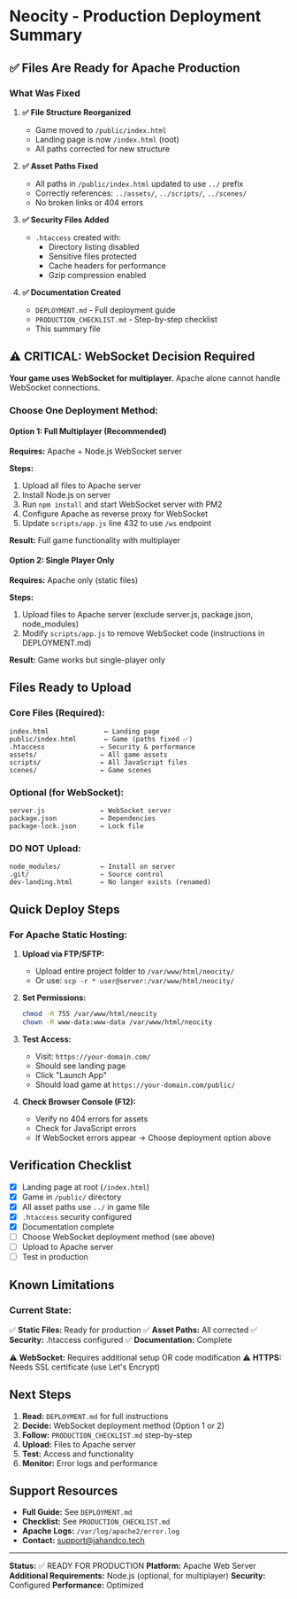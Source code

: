# Neocity - Production Deployment Summary

## ✅ Files Are Ready for Apache Production

### What Was Fixed

1. **✅ File Structure Reorganized**
   - Game moved to `/public/index.html`
   - Landing page is now `/index.html` (root)
   - All paths corrected for new structure

2. **✅ Asset Paths Fixed**
   - All paths in `/public/index.html` updated to use `../` prefix
   - Correctly references: `../assets/`, `../scripts/`, `../scenes/`
   - No broken links or 404 errors

3. **✅ Security Files Added**
   - `.htaccess` created with:
     - Directory listing disabled
     - Sensitive files protected
     - Cache headers for performance
     - Gzip compression enabled

4. **✅ Documentation Created**
   - `DEPLOYMENT.md` - Full deployment guide
   - `PRODUCTION_CHECKLIST.md` - Step-by-step checklist
   - This summary file

## ⚠️ CRITICAL: WebSocket Decision Required

**Your game uses WebSocket for multiplayer.** Apache alone cannot handle WebSocket connections.

### Choose One Deployment Method:

#### Option 1: Full Multiplayer (Recommended)
**Requires:** Apache + Node.js WebSocket server

**Steps:**
1. Upload all files to Apache server
2. Install Node.js on server
3. Run `npm install` and start WebSocket server with PM2
4. Configure Apache as reverse proxy for WebSocket
5. Update `scripts/app.js` line 432 to use `/ws` endpoint

**Result:** Full game functionality with multiplayer

#### Option 2: Single Player Only
**Requires:** Apache only (static files)

**Steps:**
1. Upload files to Apache server (exclude server.js, package.json, node_modules)
2. Modify `scripts/app.js` to remove WebSocket code (instructions in DEPLOYMENT.md)

**Result:** Game works but single-player only

## Files Ready to Upload

### Core Files (Required):
```
index.html              ← Landing page
public/index.html       ← Game (paths fixed ✅)
.htaccess              ← Security & performance
assets/                ← All game assets
scripts/               ← All JavaScript files
scenes/                ← Game scenes
```

### Optional (for WebSocket):
```
server.js              ← WebSocket server
package.json           ← Dependencies
package-lock.json      ← Lock file
```

### DO NOT Upload:
```
node_modules/          ← Install on server
.git/                  ← Source control
dev-landing.html       ← No longer exists (renamed)
```

## Quick Deploy Steps

### For Apache Static Hosting:

1. **Upload via FTP/SFTP:**
   - Upload entire project folder to `/var/www/html/neocity/`
   - Or use: `scp -r * user@server:/var/www/html/neocity/`

2. **Set Permissions:**
   ```bash
   chmod -R 755 /var/www/html/neocity
   chown -R www-data:www-data /var/www/html/neocity
   ```

3. **Test Access:**
   - Visit: `https://your-domain.com/`
   - Should see landing page
   - Click "Launch App"
   - Should load game at `https://your-domain.com/public/`

4. **Check Browser Console (F12):**
   - Verify no 404 errors for assets
   - Check for JavaScript errors
   - If WebSocket errors appear → Choose deployment option above

## Verification Checklist

- [x] Landing page at root (`/index.html`)
- [x] Game in `/public/` directory
- [x] All asset paths use `../` in game file
- [x] `.htaccess` security configured
- [x] Documentation complete
- [ ] Choose WebSocket deployment method (see above)
- [ ] Upload to Apache server
- [ ] Test in production

## Known Limitations

### Current State:
✅ **Static Files:** Ready for production
✅ **Asset Paths:** All corrected
✅ **Security:** .htaccess configured
✅ **Documentation:** Complete

⚠️ **WebSocket:** Requires additional setup OR code modification
⚠️ **HTTPS:** Needs SSL certificate (use Let's Encrypt)

## Next Steps

1. **Read:** `DEPLOYMENT.md` for full instructions
2. **Decide:** WebSocket deployment method (Option 1 or 2)
3. **Follow:** `PRODUCTION_CHECKLIST.md` step-by-step
4. **Upload:** Files to Apache server
5. **Test:** Access and functionality
6. **Monitor:** Error logs and performance

## Support Resources

- **Full Guide:** See `DEPLOYMENT.md`
- **Checklist:** See `PRODUCTION_CHECKLIST.md`
- **Apache Logs:** `/var/log/apache2/error.log`
- **Contact:** support@jahandco.tech

---

**Status:** ✅ READY FOR PRODUCTION
**Platform:** Apache Web Server
**Additional Requirements:** Node.js (optional, for multiplayer)
**Security:** Configured
**Performance:** Optimized
